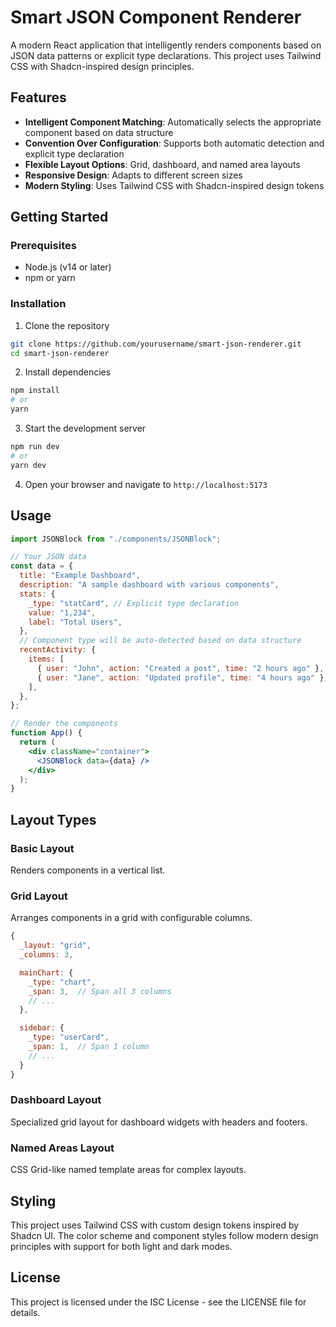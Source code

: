# Smart JSON Component Renderer

A modern React application that intelligently renders components based on JSON data patterns or explicit type declarations. This project uses Tailwind CSS with Shadcn-inspired design principles.

## Features

- **Intelligent Component Matching**: Automatically selects the appropriate component based on data structure
- **Convention Over Configuration**: Supports both automatic detection and explicit type declaration
- **Flexible Layout Options**: Grid, dashboard, and named area layouts
- **Responsive Design**: Adapts to different screen sizes
- **Modern Styling**: Uses Tailwind CSS with Shadcn-inspired design tokens

## Getting Started

### Prerequisites

- Node.js (v14 or later)
- npm or yarn

### Installation

1. Clone the repository

```bash
git clone https://github.com/yourusername/smart-json-renderer.git
cd smart-json-renderer
```

2. Install dependencies

```bash
npm install
# or
yarn
```

3. Start the development server

```bash
npm run dev
# or
yarn dev
```

4. Open your browser and navigate to `http://localhost:5173`

## Usage

```jsx
import JSONBlock from "./components/JSONBlock";

// Your JSON data
const data = {
  title: "Example Dashboard",
  description: "A sample dashboard with various components",
  stats: {
    _type: "statCard", // Explicit type declaration
    value: "1,234",
    label: "Total Users",
  },
  // Component type will be auto-detected based on data structure
  recentActivity: {
    items: [
      { user: "John", action: "Created a post", time: "2 hours ago" },
      { user: "Jane", action: "Updated profile", time: "4 hours ago" },
    ],
  },
};

// Render the components
function App() {
  return (
    <div className="container">
      <JSONBlock data={data} />
    </div>
  );
}
```

## Layout Types

### Basic Layout

Renders components in a vertical list.

### Grid Layout

Arranges components in a grid with configurable columns.

```jsx
{
  _layout: "grid",
  _columns: 3,

  mainChart: {
    _type: "chart",
    _span: 3,  // Span all 3 columns
    // ...
  },

  sidebar: {
    _type: "userCard",
    _span: 1,  // Span 1 column
    // ...
  }
}
```

### Dashboard Layout

Specialized grid layout for dashboard widgets with headers and footers.

### Named Areas Layout

CSS Grid-like named template areas for complex layouts.

## Styling

This project uses Tailwind CSS with custom design tokens inspired by Shadcn UI. The color scheme and component styles follow modern design principles with support for both light and dark modes.

## License

This project is licensed under the ISC License - see the LICENSE file for details.
